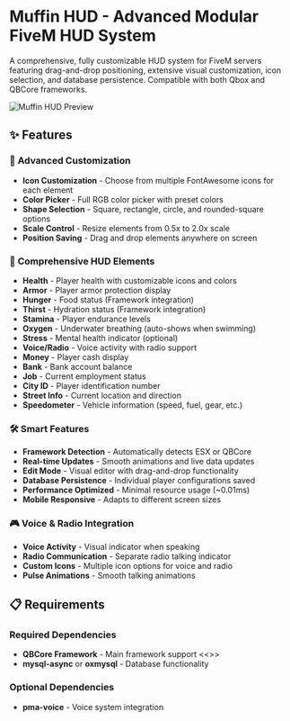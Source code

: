 # Muffin HUD - Advanced Modular FiveM HUD System

A comprehensive, fully customizable HUD system for FiveM servers featuring drag-and-drop positioning, extensive visual customization, icon selection, and database persistence. Compatible with both Qbox and QBCore frameworks.

![Muffin HUD Preview](https://youtu.be/wLu89aXvFeQ)

## ✨ Features

### 🎨 **Advanced Customization**
- **Icon Customization** - Choose from multiple FontAwesome icons for each element
- **Color Picker** - Full RGB color picker with preset colors
- **Shape Selection** - Square, rectangle, circle, and rounded-square options
- **Scale Control** - Resize elements from 0.5x to 2.0x scale
- **Position Saving** - Drag and drop elements anywhere on screen

### 🎯 **Comprehensive HUD Elements**
- **Health** - Player health with customizable icons and colors
- **Armor** - Player armor protection display
- **Hunger** - Food status (Framework integration)
- **Thirst** - Hydration status (Framework integration)
- **Stamina** - Player endurance levels
- **Oxygen** - Underwater breathing (auto-shows when swimming)
- **Stress** - Mental health indicator (optional)
- **Voice/Radio** - Voice activity with radio support
- **Money** - Player cash display
- **Bank** - Bank account balance
- **Job** - Current employment status
- **City ID** - Player identification number
- **Street Info** - Current location and direction
- **Speedometer** - Vehicle information (speed, fuel, gear, etc.)

### 🛠 **Smart Features**
- **Framework Detection** - Automatically detects ESX or QBCore
- **Real-time Updates** - Smooth animations and live data updates
- **Edit Mode** - Visual editor with drag-and-drop functionality
- **Database Persistence** - Individual player configurations saved
- **Performance Optimized** - Minimal resource usage (~0.01ms)
- **Mobile Responsive** - Adapts to different screen sizes

### 🎮 **Voice & Radio Integration**
- **Voice Activity** - Visual indicator when speaking
- **Radio Communication** - Separate radio talking indicator
- **Custom Icons** - Multiple icon options for voice and radio
- **Pulse Animations** - Smooth talking animations

## 📋 Requirements

### Required Dependencies
- **QBCore Framework** - Main framework support <<<QBOX IS SUPPORTED BECAUSE OF THE BRIDGE>>>
- **mysql-async** or **oxmysql** - Database functionality

### Optional Dependencies
- **pma-voice** - Voice system integration
